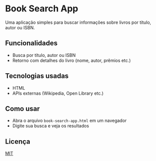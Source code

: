 # Book Search App

Uma aplicação simples para buscar informações sobre livros por título, autor ou ISBN.

## Funcionalidades
- Busca por título, autor ou ISBN
- Retorno com detalhes do livro (nome, autor, prêmios etc.)

## Tecnologias usadas
- HTML
- APIs externas (Wikipedia, Open Library etc.)

## Como usar
- Abra o arquivo `book-search-app.html` em um navegador
- Digite sua busca e veja os resultados

## Licença
[MIT](LICENSE)
